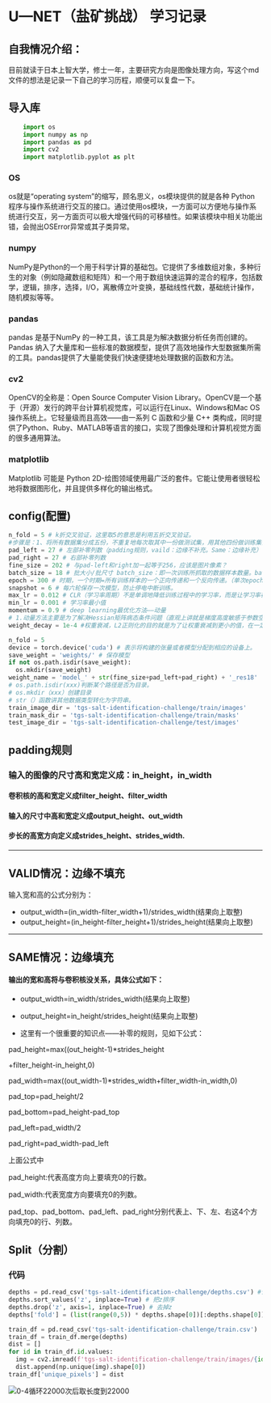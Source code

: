 # U—NET（盐矿挑战） 学习记录
## 自我情况介绍：
目前就读于日本上智大学，修士一年，主要研究方向是图像处理方向，写这个md文件的想法是记录一下自己的学习历程，顺便可以复盘一下。
## 导入库
``` Python
    import os
    import numpy as np
    import pandas as pd
    import cv2
    import matplotlib.pyplot as plt
```
### OS
os就是“operating system”的缩写，顾名思义，os模块提供的就是各种 Python 程序与操作系统进行交互的接口。通过使用os模块，一方面可以方便地与操作系统进行交互，另一方面页可以极大增强代码的可移植性。如果该模块中相关功能出错，会抛出OSError异常或其子类异常。
### numpy
NumPy是Python的一个用于科学计算的基础包。它提供了多维数组对象，多种衍生的对象（例如隐藏数组和矩阵）和一个用于数组快速运算的混合的程序，包括数学，逻辑，排序，选择，I/O，离散傅立叶变换，基础线性代数，基础统计操作，随机模拟等等。
### pandas
pandas 是基于NumPy 的一种工具，该工具是为解决数据分析任务而创建的。Pandas 纳入了大量库和一些标准的数据模型，提供了高效地操作大型数据集所需的工具。pandas提供了大量能使我们快速便捷地处理数据的函数和方法。
### cv2
OpenCV的全称是：Open Source Computer Vision Library。OpenCV是一个基于（开源）发行的跨平台计算机视觉库，可以运行在Linux、Windows和Mac OS操作系统上。它轻量级而且高效——由一系列 C 函数和少量 C++ 类构成，同时提供了Python、Ruby、MATLAB等语言的接口，实现了图像处理和计算机视觉方面的很多通用算法。
### matplotlib
Matplotlib 可能是 Python 2D-绘图领域使用最广泛的套件。它能让使用者很轻松地将数据图形化，并且提供多样化的输出格式。
## config(配置)
``` Python
n_fold = 5 # k折交叉验证，这里取5的意思是利用五折交叉验证。
#步骤是：1、将所有数据集分成五份，不重复地每次取其中一份做测试集，用其他四份做训练集训练模型，之后计算在该模型在测试集上的MSEi（均方误差，方差，Mean squared error）MSE越小，说明预测模型描述实验数据具有更好的精确度。
pad_left = 27 # 左部补零列数（padding规则，vaild：边缘不补充。Same：边缘补充）
pad_right = 27 # 右部补零列数
fine_size = 202 # 与pad-left和right加一起等于256，应该是图片像素？
batch_size = 18 # 批大小/批尺寸 batch_size：即一次训练所抓取的数据样本数量。batch_size将影响到模型的优化程度和速度。
epoch = 300 # 时期，一个时期=所有训练样本的一个正向传递和一个反向传递。（单次epoch=（全部训练样本/batchsize） / iteration（迭代） =1）
snapshot = 6 # 每六轮保存一次模型，防止停电中断训练。
max_lr = 0.012 # CLR（学习率周期）不是单调地降低训练过程中的学习率，而是让学习率在设定好地最大值与最小值之间往复变化
min_lr = 0.001 # 学习率最小值
momentum = 0.9 # deep learning最优化方法——动量
# 1.动量方法主要是为了解决Hessian矩阵病态条件问题（直观上讲就是梯度高度敏感于参数空间的某些方向）的。2.加速学习 3.一般将参数设为0.5,0.9，或者0.99，分别表示最大速度2倍，10倍，100倍于SGD的算法。
weight_decay = 1e-4 #权重衰减，L2正则化的目的就是为了让权重衰减到更小的值，在一定程度上减少模型过拟合的问题，所以权重衰减也叫L2正则化。

n_fold = 5
device = torch.device('cuda') # 表示将构建的张量或者模型分配到相应的设备上。
save_weight = 'weights/' # 保存模型
if not os.path.isdir(save_weight):
  os.mkdir(save_weight)
weight_name = 'model_' + str(fine_size+pad_left+pad_right) + '_res18' 
# os.path.isdir(xxx)判断某个路径是否为目录。
# os.mkdir（xxx）创建目录 
# str（）函数讲其他数据类型转化为字符串。
train_image_dir = 'tgs-salt-identification-challenge/train/images'
train_mask_dir = 'tgs-salt-identification-challenge/train/masks'
test_image_dir = 'tgs-salt-identification-challenge/test/images'
``` 
## padding规则
### 输入的图像的尺寸高和宽定义成：in_height，in_width
#### 卷积核的高和宽定义成filter_height、filter_width
#### 输入的尺寸中高和宽定义成output_height、out_width
#### 步长的高宽方向定义成strides_height、strides_width.
---
## VALID情况：边缘不填充

  输入宽和高的公式分别为：
* output_width=(in_width-filter_width+1)/strides_width(结果向上取整)
* output_height=(in_height-filter_height+1)/strides_height(结果向上取整)
--- 
## SAME情况：边缘填充
#### 输出的宽和高将与卷积核没关系，具体公式如下：
* output_width=in_width/strides_width(结果向上取整)
* output_height=in_height/strides_height(结果向上取整)

* 这里有一个很重要的知识点——补零的规则，见如下公式：

pad_height=max((out_height-1)*strides_height

+filter_height-in_height,0)

pad_width=max((out_width-1)*strides_width+filter_width-in_width,0)

pad_top=pad_height/2

pad_bottom=pad_height-pad_top

pad_left=pad_width/2

pad_right=pad_width-pad_left

上面公式中

pad_height:代表高度方向上要填充0的行数。

pad_width:代表宽度方向要填充0的列数。

pad_top、pad_bottom、pad_left、pad_right分别代表上、下、左、右这4个方向填充0的行、列数。

## Split（分割）
### 代码
```Python
depths = pd.read_csv('tgs-salt-identification-challenge/depths.csv') #读取数据
depths.sort_values('z', inplace=True) # 把z排序
depths.drop('z', axis=1, inplace=True) # 去掉z
depths['fold'] = (list(range(0,5)) * depths.shape[0])[:depths.shape[0]] # 0-4循环22000次后取长度到22000。

train_df = pd.read_csv('tgs-salt-identification-challenge/train.csv')
train_df = train_df.merge(depths)
dist = []
for id in train_df.id.values:
  img = cv2.imread(f'tgs-salt-identification-challenge/train/images/{id}.png', cv2.IMREAD_GRAYSCALE)
  dist.append(np.unique(img).shape[0])
train_df['unique_pixels'] = dist
```
![0-4循环22000次后取长度到22000](/Users/huakaichen/Desktop/PYTHON/competition_data/22000次循环.png )


